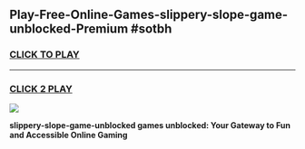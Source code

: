 
## Play-Free-Online-Games-slippery-slope-game-unblocked-Premium #sotbh
<h3>
<a href="https://premium.freeplayer.one?title=slippery-slope-game-unblocked&ref=8M">CLICK TO PLAY</a></h3>
<hr>

<h3>
<a href="https://premium.freeplayer.one?title=slippery-slope-game-unblocked&ref=8M">CLICK 2 PLAY</a>
  
</h3>

<a href="https://premium.freeplayer.one?title=slippery-slope-game-unblocked&ref=8M"><img src="https://clearcache.store/games.png"></a>


**slippery-slope-game-unblocked games unblocked: Your Gateway to Fun and Accessible Online Gaming**

